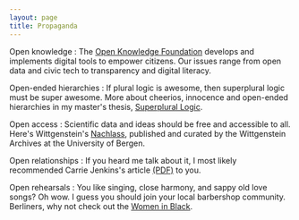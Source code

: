 ```yaml
---
layout: page
title: Propaganda
---
```


Open knowledge
: The [Open Knowledge Foundation](https://okfn.de) develops and implements digital tools to empower citizens. Our issues range from open data and civic tech to transparency and digital literacy.

Open-ended hierarchies
: If plural logic is awesome, then superplural logic must be super awesome. More about cheerios, innocence and open-ended hierarchies in my master's thesis, [Superplural Logic](https://www.illc.uva.nl/Research/Publications/Reports/MoL-2015-23.text.pdf).

Open access
: Scientific data and ideas should be free and accessible to all. Here's Wittgenstein's [Nachlass](http://www.wittgensteinsource.org), published and curated by the Wittgenstein Archives at the University of Bergen.

Open relationships
: If you heard me talk about it, I most likely recommended Carrie Jenkins's article [(PDF)](https://dl.dropboxusercontent.com/u/2480139/On%20Being%20The%20Only%20Ones.pdf) to you.

Open rehearsals
: You like singing, close harmony, and sappy old love songs? Oh wow. I guess you should join your local barbershop community. Berliners, why not check out the [Women in Black](http://womeninblack.de/).
